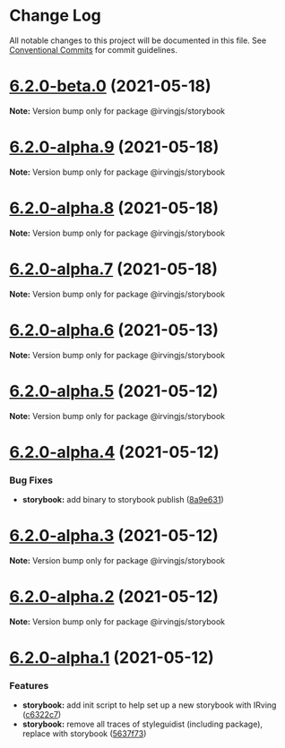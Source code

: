 # Change Log

All notable changes to this project will be documented in this file.
See [Conventional Commits](https://conventionalcommits.org) for commit guidelines.

# [6.2.0-beta.0](https://github.com/alleyinteractive/irving/packages/storybook/compare/v6.2.0-alpha.9...v6.2.0-beta.0) (2021-05-18)

**Note:** Version bump only for package @irvingjs/storybook





# [6.2.0-alpha.9](https://github.com/alleyinteractive/irving/packages/storybook/compare/v6.2.0-alpha.8...v6.2.0-alpha.9) (2021-05-18)

**Note:** Version bump only for package @irvingjs/storybook





# [6.2.0-alpha.8](https://github.com/alleyinteractive/irving/packages/storybook/compare/v6.2.0-alpha.7...v6.2.0-alpha.8) (2021-05-18)

**Note:** Version bump only for package @irvingjs/storybook





# [6.2.0-alpha.7](https://github.com/alleyinteractive/irving/packages/storybook/compare/v6.2.0-alpha.6...v6.2.0-alpha.7) (2021-05-18)

**Note:** Version bump only for package @irvingjs/storybook





# [6.2.0-alpha.6](https://github.com/alleyinteractive/irving/packages/storybook/compare/v6.2.0-alpha.5...v6.2.0-alpha.6) (2021-05-13)

**Note:** Version bump only for package @irvingjs/storybook





# [6.2.0-alpha.5](https://github.com/alleyinteractive/irving/packages/storybook/compare/v6.2.0-alpha.4...v6.2.0-alpha.5) (2021-05-12)

**Note:** Version bump only for package @irvingjs/storybook





# [6.2.0-alpha.4](https://github.com/alleyinteractive/irving/packages/storybook/compare/v6.2.0-alpha.3...v6.2.0-alpha.4) (2021-05-12)


### Bug Fixes

* **storybook:** add binary to storybook publish ([8a9e631](https://github.com/alleyinteractive/irving/packages/storybook/commit/8a9e631e97c9ec0c6bee2476130d048e8740282a))





# [6.2.0-alpha.3](https://github.com/alleyinteractive/irving/packages/storybook/compare/v6.2.0-alpha.2...v6.2.0-alpha.3) (2021-05-12)

**Note:** Version bump only for package @irvingjs/storybook





# [6.2.0-alpha.2](https://github.com/alleyinteractive/irving/packages/storybook/compare/v6.2.0-alpha.1...v6.2.0-alpha.2) (2021-05-12)

**Note:** Version bump only for package @irvingjs/storybook





# [6.2.0-alpha.1](https://github.com/alleyinteractive/irving/packages/storybook/compare/v6.2.0-alpha.0...v6.2.0-alpha.1) (2021-05-12)


### Features

* **storybook:** add init script to help set up a new storybook with IRving ([c6322c7](https://github.com/alleyinteractive/irving/packages/storybook/commit/c6322c7d60bcde1334679f7f4986e69c19b5e0cb))
* **storybook:** remove all traces of styleguidist (including package), replace with storybook ([5637f73](https://github.com/alleyinteractive/irving/packages/storybook/commit/5637f73ddc07ce304d6f46f63e8f72f5730339c6))
